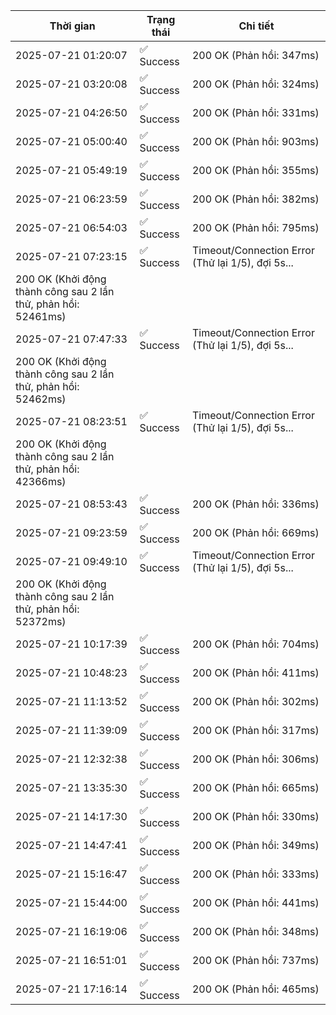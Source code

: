 | Thời gian | Trạng thái | Chi tiết |
|---|---|---|
| 2025-07-21 01:20:07 | ✅ Success | 200 OK (Phản hồi: 347ms) |
| 2025-07-21 03:20:08 | ✅ Success | 200 OK (Phản hồi: 324ms) |
| 2025-07-21 04:26:50 | ✅ Success | 200 OK (Phản hồi: 331ms) |
| 2025-07-21 05:00:40 | ✅ Success | 200 OK (Phản hồi: 903ms) |
| 2025-07-21 05:49:19 | ✅ Success | 200 OK (Phản hồi: 355ms) |
| 2025-07-21 06:23:59 | ✅ Success | 200 OK (Phản hồi: 382ms) |
| 2025-07-21 06:54:03 | ✅ Success | 200 OK (Phản hồi: 795ms) |
| 2025-07-21 07:23:15 | ✅ Success | Timeout/Connection Error (Thử lại 1/5), đợi 5s...
200 OK (Khởi động thành công sau 2 lần thử, phản hồi: 52461ms) |
| 2025-07-21 07:47:33 | ✅ Success | Timeout/Connection Error (Thử lại 1/5), đợi 5s...
200 OK (Khởi động thành công sau 2 lần thử, phản hồi: 52462ms) |
| 2025-07-21 08:23:51 | ✅ Success | Timeout/Connection Error (Thử lại 1/5), đợi 5s...
200 OK (Khởi động thành công sau 2 lần thử, phản hồi: 42366ms) |
| 2025-07-21 08:53:43 | ✅ Success | 200 OK (Phản hồi: 336ms) |
| 2025-07-21 09:23:59 | ✅ Success | 200 OK (Phản hồi: 669ms) |
| 2025-07-21 09:49:10 | ✅ Success | Timeout/Connection Error (Thử lại 1/5), đợi 5s...
200 OK (Khởi động thành công sau 2 lần thử, phản hồi: 52372ms) |
| 2025-07-21 10:17:39 | ✅ Success | 200 OK (Phản hồi: 704ms) |
| 2025-07-21 10:48:23 | ✅ Success | 200 OK (Phản hồi: 411ms) |
| 2025-07-21 11:13:52 | ✅ Success | 200 OK (Phản hồi: 302ms) |
| 2025-07-21 11:39:09 | ✅ Success | 200 OK (Phản hồi: 317ms) |
| 2025-07-21 12:32:38 | ✅ Success | 200 OK (Phản hồi: 306ms) |
| 2025-07-21 13:35:30 | ✅ Success | 200 OK (Phản hồi: 665ms) |
| 2025-07-21 14:17:30 | ✅ Success | 200 OK (Phản hồi: 330ms) |
| 2025-07-21 14:47:41 | ✅ Success | 200 OK (Phản hồi: 349ms) |
| 2025-07-21 15:16:47 | ✅ Success | 200 OK (Phản hồi: 333ms) |
| 2025-07-21 15:44:00 | ✅ Success | 200 OK (Phản hồi: 441ms) |
| 2025-07-21 16:19:06 | ✅ Success | 200 OK (Phản hồi: 348ms) |
| 2025-07-21 16:51:01 | ✅ Success | 200 OK (Phản hồi: 737ms) |
| 2025-07-21 17:16:14 | ✅ Success | 200 OK (Phản hồi: 465ms) |

